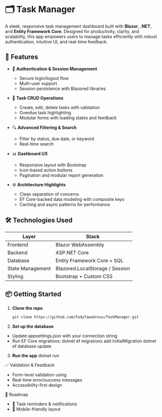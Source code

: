 # 🗂️ Task Manager

A sleek, responsive task management dashboard built with **Blazor**, **.NET**, and **Entity Framework Core**.
Designed for productivity, clarity, and scalability, this app empowers users to manage tasks efficiently with robust authentication, intuitive UI, and real-time feedback.

## 🚀 Features

- 🔐 **Authentication & Session Management**
  - Secure login/logout flow
  - Multi-user support
  - Session persistence with Blazored libraries

- 📝 **Task CRUD Operations**
  - Create, edit, delete tasks with validation
  - Overdue task highlighting
  - Modular forms with loading states and feedback

- 🔍 **Advanced Filtering & Search**
  - Filter by status, due date, or keyword
  - Real-time search

- 📊 **Dashboard UX**
  - Responsive layout with Bootstrap
  - Icon-based action buttons
  - Pagination and modular report generation

- ⚙️ **Architecture Highlights**
  - Clean separation of concerns
  - EF Core-backed data modeling with composite keys
  - Caching and async patterns for performance

## 🛠️ Technologies Used

| Layer            | Stack                          |
|------------------|--------------------------------|
| Frontend         | Blazor WebAssembly             |
| Backend          | ASP.NET Core                   |
| Database         | Entity Framework Core + SQL    |
| State Management | Blazored.LocalStorage / Session|
| Styling          | Bootstrap + Custom CSS         |

## 📦 Getting Started

1. **Clone the repo**
   ```bash
   git clone https://github.com/FadyTawadrous/TaskManager.git

2. **Set up the database**
- Update appsettings.json with your connection string
- Run EF Core migrations:
  dotnet ef migrations add InitialMigration
  dotnet ef database update

3. **Run the app**
   dotnet run

✅ Validation & Feedback
- Form-level validation using
- Real-time error/success messages
- Accessibility-first design


📌 Roadmap
- 🔄 Task reminders & notifications
- 📱 Mobile-friendly layout

